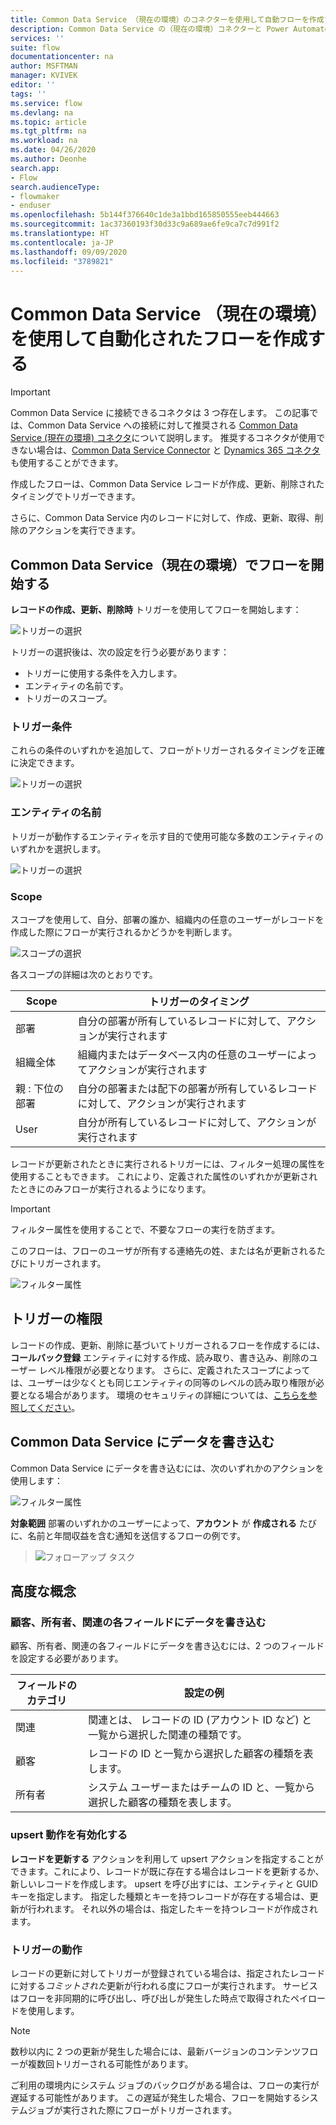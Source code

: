 ```yaml
---
title: Common Data Service （現在の環境）のコネクターを使用して自動フローを作成する| Microsoft Docs
description: Common Data Service の（現在の環境）コネクターと Power Automate を使用してワークフローを作成する
services: ''
suite: flow
documentationcenter: na
author: MSFTMAN
manager: KVIVEK
editor: ''
tags: ''
ms.service: flow
ms.devlang: na
ms.topic: article
ms.tgt_pltfrm: na
ms.workload: na
ms.date: 04/26/2020
ms.author: Deonhe
search.app:
- Flow
search.audienceType:
- flowmaker
- enduser
ms.openlocfilehash: 5b144f376640c1de3a1bbd165850555eeb444663
ms.sourcegitcommit: 1ac37360193f30d33c9a689ae6fe9ca7c7d991f2
ms.translationtype: HT
ms.contentlocale: ja-JP
ms.lasthandoff: 09/09/2020
ms.locfileid: "3789821"
---
```

# <a name="create-an-automated-flow-by-using-common-data-service-current-environment"></a>Common Data Service （現在の環境）を使用して自動化されたフローを作成する

>[!IMPORTANT]
>Common Data Service に接続できるコネクタは 3 つ存在します。 この記事では、Common Data Service への接続に対して推奨される [Common Data Service (現在の環境) コネクタ](./connection-cds.md)について説明します。 推奨するコネクタが使用できない場合は、[Common Data Service Connector](./connection-cds.md) と [Dynamics 365 コネクタ](https://docs.microsoft.com/connectors/dynamicscrmonline/) も使用することができます。


作成したフローは、Common Data Service レコードが作成、更新、削除されたタイミングでトリガーできます。

さらに、Common Data Service 内のレコードに対して、作成、更新、取得、削除のアクションを実行できます。

## <a name="initiate-a-flow-with-common-data-service-current-environment"></a>Common Data Service（現在の環境）でフローを開始する

**レコードの作成、更新、削除時** トリガーを使用してフローを開始します：

   ![トリガーの選択](./media/cds-connector-native/native-trigger.png)

トリガーの選択後は、次の設定を行う必要があります：

- トリガーに使用する条件を入力します。
- エンティティの名前です。
- トリガーのスコープ。

### <a name="trigger-condition"></a>トリガー条件

これらの条件のいずれかを追加して、フローがトリガーされるタイミングを正確に決定できます。

   ![トリガーの選択](./media/cds-connector-native/trigger-conditions.png)

### <a name="the-entity-name"></a>エンティティの名前

トリガーが動作するエンティティを示す目的で使用可能な多数のエンティティのいずれかを選択します。

   ![トリガーの選択](./media/cds-connector-native/entity-names.png)

### <a name="scope"></a>Scope

スコープを使用して、自分、部署の誰か、組織内の任意のユーザーがレコードを作成した際にフローが実行されるかどうかを判断します。

![スコープの選択](./media/cds-connector-native/scopes.png)

各スコープの詳細は次のとおりです。

|Scope|トリガーのタイミング|
| --- | --- |
|部署 |自分の部署が所有しているレコードに対して、アクションが実行されます|
|組織全体|組織内またはデータベース内の任意のユーザーによってアクションが実行されます|
|親 : 下位の部署|自分の部署または配下の部署が所有しているレコードに対して、アクションが実行されます|
|User|自分が所有しているレコードに対して、アクションが実行されます|


レコードが更新されたときに実行されるトリガーには、フィルター処理の属性を使用することもできます。 これにより、定義された属性のいずれかが更新されたときにのみフローが実行されるようになります。

> [!IMPORTANT]
> フィルター属性を使用することで、不要なフローの実行を防ぎます。

このフローは、フローのユーザが所有する連絡先の姓、または名が更新されるたびにトリガーされます。

![フィルター属性](./media/cds-connector-native/filtering-attributes.png)

## <a name="trigger-privileges"></a>トリガーの権限

レコードの作成、更新、削除に基づいてトリガーされるフローを作成するには、**コールバック登録** エンティティに対する作成、読み取り、書き込み、削除のユーザー レベル権限が必要となります。 さらに、定義されたスコープによっては、ユーザーは少なくとも同じエンティティの同等のレベルの読み取り権限が必要となる場合があります。  環境のセキュリティの詳細については、[こちらを参照してください](https://docs.microsoft.com/power-platform/admin/database-security)。

## <a name="write-data-into-common-data-service"></a>Common Data Service にデータを書き込む

Common Data Service にデータを書き込むには、次のいずれかのアクションを使用します：

![フィルター属性](./media/cds-connector-native/actions.png)

**対象範囲** 部署のいずれかのユーザーによって、**アカウント** が **作成される** たびに、名前と年間収益を含む通知を送信するフローの例です。

> ![フォローアップ タスク](./media/cds-connector-native/example-flow.png)

## <a name="advanced-concepts"></a>高度な概念

### <a name="write-data-into-customer-owner-and-regarding-fields"></a>顧客、所有者、関連の各フィールドにデータを書き込む

顧客、所有者、関連の各フィールドにデータを書き込むには、2 つのフィールドを設定する必要があります。

| フィールドのカテゴリ | 設定の例 |
| --- | --- |
| 関連 | 関連とは、 レコードの ID (アカウント ID など) と一覧から選択した関連の種類です。 |
| 顧客 | レコードの ID と一覧から選択した顧客の種類を表します。 |
| 所有者  | システム ユーザーまたはチームの ID と、一覧から選択した顧客の種類を表します。 |

### <a name="enable-upsert-behavior"></a>upsert 動作を有効化する

**レコードを更新する** アクションを利用して upsert アクションを指定することができます。これにより、レコードが既に存在する場合はレコードを更新するか、新しいレコードを作成します。 upsert を呼び出すには、エンティティと GUID キーを指定します。 指定した種類とキーを持つレコードが存在する場合は、更新が行われます。 それ以外の場合は、指定したキーを持つレコードが作成されます。

### <a name="trigger-behavior"></a>トリガーの動作

レコードの更新に対してトリガーが登録されている場合は、指定されたレコードに対する*コミットされた*更新が行われる度にフローが実行されます。 サービスはフローを非同期的に呼び出し、呼び出しが発生した時点で取得されたペイロードを使用します。

> [!NOTE]
> 数秒以内に 2 つの更新が発生した場合には、最新バージョンのコンテンツフローが複数回トリガーされる可能性があります。

ご利用の環境内にシステム ジョブのバックログがある場合は、フローの実行が遅延する可能性があります。 この遅延が発生した場合、フローを開始するシステムジョブが実行された際にフローがトリガーされます。



